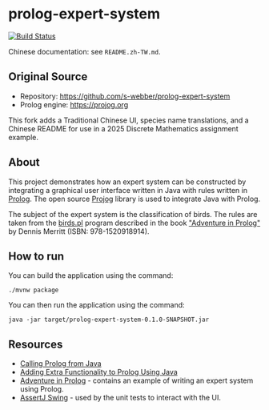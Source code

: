 # prolog-expert-system
[![Build Status](https://github.com/s-webber/prolog-expert-system/actions/workflows/github-actions.yml/badge.svg)](https://github.com/s-webber/prolog-expert-system/actions/)

Chinese documentation: see `README.zh-TW.md`.

## Original Source
- Repository: https://github.com/s-webber/prolog-expert-system
- Prolog engine: https://projog.org

This fork adds a Traditional Chinese UI, species name translations, and a Chinese README for use in a 2025 Discrete Mathematics assignment example.

## About

This project demonstrates how an expert system can be constructed by integrating a graphical user interface written in Java with rules written in [Prolog](https://en.wikipedia.org/wiki/Prolog). The open source [Projog](http://projog.org "Prolog interpreter for Java") library is used to integrate Java with Prolog.

The subject of the expert system is the classification of birds. The rules are taken from the [birds.pl](http://www.amzi.com/AdventureInProlog/appendix.php#Birds) program described in the book ["Adventure in Prolog"](http://www.amzi.com/AdventureInProlog/) by Dennis Merritt (ISBN: 978-1520918914). 

## How to run


You can build the application using the command:

```
./mvnw package
```

You can then run the application using the command:

```
java -jar target/prolog-expert-system-0.1.0-SNAPSHOT.jar
```

## Resources

- [Calling Prolog from Java](http://projog.org/calling-prolog-from-java.html)
- [Adding Extra Functionality to Prolog Using Java](http://projog.org/extending-prolog-with-java.html)
- [Adventure in Prolog](http://www.amzi.com/AdventureInProlog/) - contains an example of writing an expert system using Prolog.
- [AssertJ Swing](https://joel-costigliola.github.io/assertj/assertj-swing.html) - used by the unit tests to interact with the UI.
